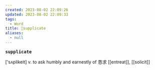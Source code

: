 ```yaml
---
created: 2023-08-02 22:09:26
updated: 2023-08-02 22:09:33
tags:
  - Word
title: 📖supplicate
aliases:
  - null
---
```


<pre><strong>supplicate</strong></pre>
['sʌplikeit]
v. to ask humbly and earnestly of 恳求
[[entreat]], [[solicit]]
